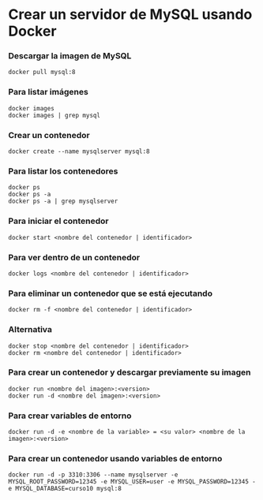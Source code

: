 # Crear un servidor de MySQL usando Docker

### Descargar la imagen de MySQL

```
docker pull mysql:8
```

### Para listar imágenes

```
docker images
docker images | grep mysql
```

### Crear un contenedor

```
docker create --name mysqlserver mysql:8
```

### Para listar los contenedores

```
docker ps
docker ps -a
docker ps -a | grep mysqlserver
```

### Para iniciar el contenedor

```
docker start <nombre del contenedor | identificador>
```

### Para ver dentro de un contenedor

```
docker logs <nombre del contenedor | identificador>
```

### Para eliminar un contenedor que se está ejecutando

```
docker rm -f <nombre del contenedor | identificador>
```

### Alternativa

```
docker stop <nombre del contenedor | identificador>
docker rm <nombre del contenedor | identificador>
```

### Para crear un contenedor y descargar previamente su imagen

```
docker run <nombre del imagen>:<version>
docker run -d <nombre del imagen>:<version>
```

### Para crear variables de entorno

```
docker run -d -e <nombre de la variable> = <su valor> <nombre de la imagen>:<version>
```

### Para crear un contenedor usando variables de entorno

```
docker run -d -p 3310:3306 --name mysqlserver -e MYSQL_ROOT_PASSWORD=12345 -e MYSQL_USER=user -e MYSQL_PASSWORD=12345 -e MYSQL_DATABASE=curso10 mysql:8
```